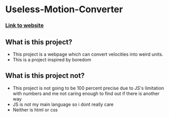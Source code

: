 # Useless-Motion-Converter
### [Link to website](https://projects.jules.pet/motion-converter/)
## What is this project?
* This project is a webpage which can convert velocities into weird units.
* This is a project inspired by boredom
## What is this project not?
* This project is not going to be 100 percent precise due to JS's limitation with numbers and me not caring enough to find out if there is another way
* JS is not my main language so i dont really care
* Neither is html or css
